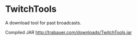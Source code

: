 TwitchTools
===========

A download tool for past broadcasts. 

Compiled JAR
http://trabauer.com/downloads/TwitchTools.jar


